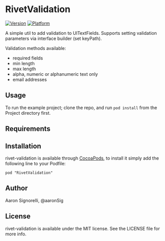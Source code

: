 # RivetValidation

[![Version](http://cocoapod-badges.herokuapp.com/v/rivet-validation/badge.png)](http://cocoadocs.org/docsets/RivetValidation)
[![Platform](http://cocoapod-badges.herokuapp.com/p/rivet-validation/badge.png)](http://cocoadocs.org/docsets/RivetValidation)

A simple util to add validation to UITextFields. Supports setting validation parameters via interface builder (set keyPath).

Validation methods available:
 - required fields
 - min length
 - max length
 - alpha, numeric or alphanumeric text only
 - email addresses

## Usage

To run the example project; clone the repo, and run `pod install` from the Project directory first.

## Requirements

## Installation

rivet-validation is available through [CocoaPods](http://cocoapods.org), to install
it simply add the following line to your Podfile:

    pod "RivetValidation"

## Author

Aaron Signorelli, @aaronSig

## License

rivet-validation is available under the MIT license. See the LICENSE file for more info.

